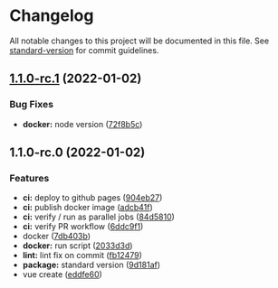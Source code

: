 # Changelog

All notable changes to this project will be documented in this file. See [standard-version](https://github.com/conventional-changelog/standard-version) for commit guidelines.

## [1.1.0-rc.1](https://github.com/modernweb-pl/vue-skeleton/compare/v1.1.0-rc.0...v1.1.0-rc.1) (2022-01-02)


### Bug Fixes

* **docker:** node version ([72f8b5c](https://github.com/modernweb-pl/vue-skeleton/commit/72f8b5cb2dac6de3d6db0d5fb703cae7b818ed0d))

## 1.1.0-rc.0 (2022-01-02)


### Features

* **ci:** deploy to github pages ([904eb27](https://github.com/modernweb-pl/vue-skeleton/commit/904eb2729750fea58a9061819091d75888aacd22))
* **ci:** publish docker image ([adcb41f](https://github.com/modernweb-pl/vue-skeleton/commit/adcb41f354d0e41fc6a1b327aaad005120fcc437))
* **ci:** verify / run as parallel jobs ([84d5810](https://github.com/modernweb-pl/vue-skeleton/commit/84d5810b1cd5cf9ae74715d9c80e65a19ccca9fa))
* **ci:** verify PR workflow ([6ddc9f1](https://github.com/modernweb-pl/vue-skeleton/commit/6ddc9f10323b3c7cd6d9ce299e13f745834955a9))
* docker ([7db403b](https://github.com/modernweb-pl/vue-skeleton/commit/7db403b574e6ad979c6c4e778180976e21dc881c))
* **docker:** run script ([2033d3d](https://github.com/modernweb-pl/vue-skeleton/commit/2033d3d2ae7ebe66559a8e150ffe4fbb4366e3db))
* **lint:** lint fix on commit ([fb12479](https://github.com/modernweb-pl/vue-skeleton/commit/fb124793247094b293bb5a6bd000fd0acc65415d))
* **package:** standard version ([9d181af](https://github.com/modernweb-pl/vue-skeleton/commit/9d181af4ec11b6e2b6bc33de95a6af143154f5c4))
* vue create ([eddfe60](https://github.com/modernweb-pl/vue-skeleton/commit/eddfe60a82aa86a817c5d2290de31cda06535929))
